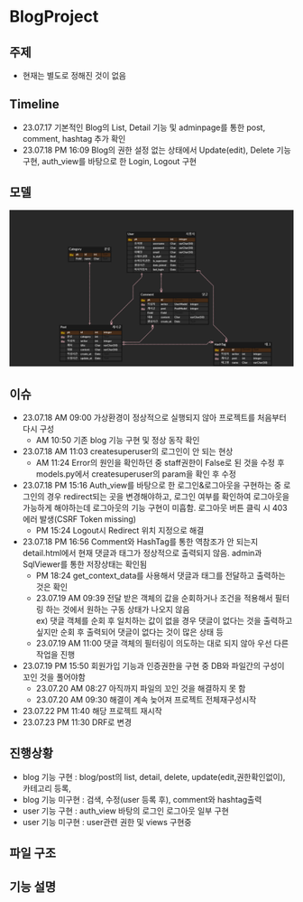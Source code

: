 # BlogProject

## 주제
- 현재는 별도로 정해진 것이 없음

## Timeline
- 23.07.17 기본적인 Blog의 List, Detail 기능 및 adminpage를 통한 post, comment, hashtag 추가 확인
- 23.07.18 PM 16:09 Blog의 권한 설정 없는 상태에서 Update(edit), Delete 기능 구현, auth_view를 바탕으로 한 Login, Logout 구현


## 모델
<img src=src/img/MiniBoard.png>


## 이슈
- 23.07.18 AM 09:00 가상환경이 정상적으로 실행되지 않아 프로젝트를 처음부터 다시 구성
  - AM 10:50 기존 blog 기능 구현 및 정상 동작 확인
- 23.07.18 AM 11:03 createsuperuser의 로그인이 안 되는 현상
  - AM 11:24 Error의 원인을 확인하던 중 staff권한이 False로 된 것을 수정 후 models.py에서 createsuperuser의 param을 확인 후 수정
- 23.07.18 PM 15:16 Auth_view를 바탕으로 한 로그인&로그아웃을 구현하는 중 로그인의 경우 redirect되는 곳을 변경해야하고, 로그인 여부를 확인하여 로그아웃을 가능하게 해야하는데 로그아웃의 기능 구현이 미흡함. 로그아웃 버튼 클릭 시 403에러 발생(CSRF Token missing)
  - PM 15:24 Logout시 Redirect 위치 지정으로 해결
- 23.07.18 PM 16:56 Comment와 HashTag를 통한 역참조가 안 되는지 detail.html에서 현재 댓글과 태그가 정상적으로 출력되지 않음. admin과 SqlViewer를 통한 저장상태는 확인됨
  - PM 18:24 get_context_data를 사용해서 댓글과 태그를 전달하고 출력하는 것은 확인
  - 23.07.19 AM 09:39 전달 받은 객체의 값을 순회하거나 조건을 적용해서 필터링 하는 것에서 원하는 구동 상태가 나오지 않음  
  ex) 댓글 객체를 순회 후 일치하는 값이 없을 경우 댓글이 없다는 것을 출력하고 싶지만 순회 후 출력되어 댓글이 없다는 것이 많은 상태 등
  - 23.07.19 AM 11:00 댓글 객체의 필터링이 의도하는 대로 되지 않아 우선 다른 작업을 진행
- 23.07.19 PM 15:50 회원가입 기능과 인증권한을 구현 중 DB와 파일간의 구성이 꼬인 것을 풀어야함
  - 23.07.20 AM 08:27 아직까지 파일의 꼬인 것을 해결하지 못 함
  - 23.07.20 AM 09:30 해결이 계속 늦어져 프로젝트 전체재구성시작
- 23.07.22 PM 11:40 해당 프로젝트 재시작
- 23.07.23 PM 11:30 DRF로 변경




## 진행상황
- blog 기능 구현 : blog/post의 list, detail, delete, update(edit,권한확인없이), 카테고리 등록, 
- blog 기능 미구현 : 검색, 수정(user 등록 후), comment와 hashtag출력 
- user 기능 구현 : auth_view 바탕의 로그인 로그아웃 일부 구현
- user 기능 미구현 : user관련 권한 및 views 구현중


## 파일 구조


## 기능 설명


##
